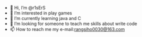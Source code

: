 - 👋 Hi, I’m @r1sErS
- 👀 I’m interested in play games
- 🌱 I’m currently learning java and C
- 💞️ I’m looking for someone to teach me skills about write code
- 📫 How to reach me my e-mail:rangsiho0030@163.com

<!---
r1sErS/r1sErS is a ✨ special ✨ repository because its `README.md` (this file) appears on your GitHub profile.
You can click the Preview link to take a look at your changes.
--->
